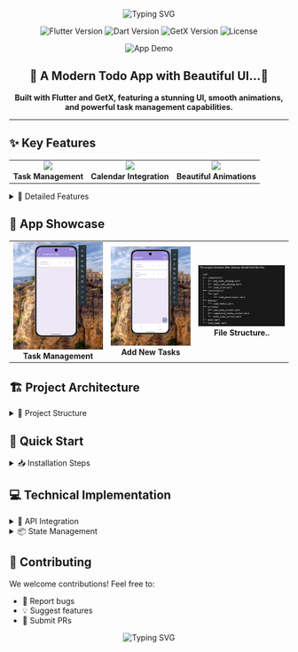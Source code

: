 <div align="center">
  <img src="https://readme-typing-svg.demolab.com?font=Fira+Code&weight=600&size=28&duration=3000&pause=1000&color=9B8ADB&center=true&vCenter=true&width=435&lines=✨+Flutter+Todo+App+✨;🎯+Task+Management+Made+Beautiful;🚀+Built+with+Flutter+%2B+GetX" alt="Typing SVG" />
</div>

<div align="center">
  
  ![Flutter Version](https://img.shields.io/badge/Flutter-3.0+-02569B?logo=flutter)
  ![Dart Version](https://img.shields.io/badge/Dart-3.0+-0175C2?logo=dart)
  ![GetX Version](https://img.shields.io/badge/GetX-Latest-8B0000?logo=getx)
  ![License](https://img.shields.io/badge/License-MIT-purple.svg)
  
</div>

<p align="center">
  <img src="assets/Samples/TODO_API.gif" alt="App Demo" width="300"/>
</p>

<h2 align="center">🌟 A Modern Todo App with Beautiful UI...🌟</h2>

<p align="center">
  <b>Built with Flutter and GetX, featuring a stunning UI, smooth animations, and powerful task management capabilities.</b>
</p>

---

## ✨ Key Features

<div align="center">
  <table>
    <tr>
      <td align="center">
        <img src="https://img.icons8.com/color/48/000000/checked-2.png"/><br/>
        <b>Task Management</b>
      </td>
      <td align="center">
        <img src="https://img.icons8.com/color/48/000000/calendar.png"/><br/>
        <b>Calendar Integration</b>
      </td>
      <td align="center">
        <img src="https://img.icons8.com/color/48/000000/animation.png"/><br/>
        <b>Beautiful Animations</b>
      </td>
    </tr>
  </table>
</div>

<details>
<summary>🎯 Detailed Features</summary>

### Core Functionality
- ✅ Create, Read, Update, Delete tasks
- 📅 Calendar-based task organization
- 🔄 Real-time updates with GetX
- 💫 Smooth loading animations
- ✨ Beautiful UI components
- 📱 Responsive design
- 🌙 Task completion tracking

### Technical Features
- 🔐 State management with GetX
- 📡 RESTful API integration
- 🎨 Custom UI components
- 🔄 Loading state management
</details>

## 📱 App Showcase

<div align="center">
  <table>
    <tr>
      <td align="center">
        <img src="assets/Samples/image-1.png" width="200" alt="Task List"/><br/>
        <b>Task Management</b>
      </td>
      <td align="center">
        <img src="assets/Samples/image.png" width="200" alt="Add Task"/><br/>
        <b>Add New Tasks</b>
      </td>
      <td align="center">
        <img src="assets/Samples/image5.png" width="200" alt="Calendar View"/><br/>
        <b>File Structure..</b>
      </td>
    </tr>
  </table>
</div>

## 🏗️ Project Architecture

<details>
<summary>📂 Project Structure</summary>

```
lib/
├── 📱 api_examples/        # API integration layer
├── 🎨 components/         # Reusable UI components
│   ├── dialogs/         # Custom dialogs
│   ├── loading/        # Loading animations
│   └── widgets/       # Shared widgets
├── 🎮 controllers/     # GetX controllers
├── 📦 models/         # Data models
├── 🖼️ screens/       # App screens
└── 📍 main.dart     # Entry point
```
</details>

## 🚀 Quick Start

<details>
<summary>📥 Installation Steps</summary>

1. **Clone the repository**
```bash
git clone https://github.com/yourusername/flutter-todo-app.git
```

2. **Navigate to project directory**
```bash
cd flutter-todo-app
```

3. **Install dependencies**
```bash
flutter pub get
```

4. **Run the app**
```bash
flutter run
```
</details>

## 💻 Technical Implementation

<details>
<summary>📡 API Integration</summary>

```dart
// API Configuration
final String baseUrl = 'https://679c68d087618946e65216b3.mockapi.io/api/todolist';

// Available Endpoints
✓ GET    /todos     # Fetch all todos
✓ POST   /todos     # Create new todo
✓ PUT    /todos/:id # Update todo
✓ DELETE /todos/:id # Remove todo
```
</details>

<details>
<summary>📦 State Management</summary>

### GetX Implementation
```dart
class TodoController extends GetxController {
  // Reactive State
  final todos = <TodoModel>[].obs;
  final isLoading = false.obs;

  // State Management
  void updateTodos() => todos.refresh();
  
  // Loading State
  void toggleLoading() => isLoading.toggle();
}
```
</details>

## 🤝 Contributing

We welcome contributions! Feel free to:

- 🐛 Report bugs
- 💡 Suggest features
- 🔧 Submit PRs

<div align="center">
  <img src="https://readme-typing-svg.demolab.com?font=Fira+Code&weight=600&size=24&duration=3000&pause=1000&color=9B8ADB&center=true&vCenter=true&width=435&lines=Thank+you+for+visiting!;Don't+forget+to+⭐+the+repo!" alt="Typing SVG" />
</div>
